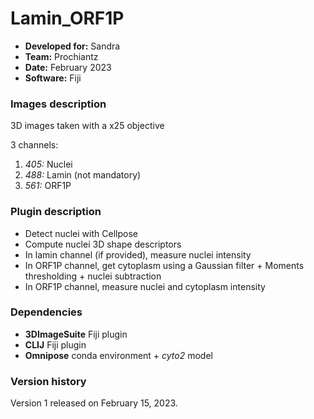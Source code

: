 # Lamin_ORF1P


* **Developed for:** Sandra
* **Team:** Prochiantz
* **Date:** February 2023
* **Software:** Fiji


### Images description

3D images taken with a x25 objective

3 channels:
  1. *405:* Nuclei
  2. *488:* Lamin (not mandatory)
  3. *561:* ORF1P

### Plugin description

* Detect nuclei with Cellpose
* Compute nuclei 3D shape descriptors
* In lamin channel (if provided), measure nuclei intensity
* In ORF1P channel, get cytoplasm using a Gaussian filter + Moments thresholding + nuclei subtraction
* In ORF1P channel, measure nuclei and cytoplasm intensity

### Dependencies

* **3DImageSuite** Fiji plugin
* **CLIJ** Fiji plugin
* **Omnipose** conda environment + *cyto2* model

### Version history

Version 1 released on February 15, 2023.

